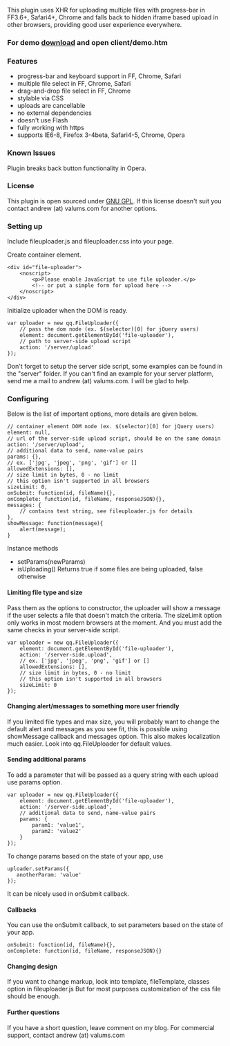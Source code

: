 This plugin uses XHR for uploading multiple files with progress-bar in FF3.6+, Safari4+,
Chrome and falls back to hidden iframe based upload in other browsers,
providing good user experience everywhere.

### For demo <a href="http://github.com/valums/file-uploader/zipball/test">download</a> and open client/demo.htm ###

### Features ###
* progress-bar and keyboard support in FF, Chrome, Safari
* multiple file select in FF, Chrome, Safari
* drag-and-drop file select in FF, Chrome
* stylable via CSS
* uploads are cancellable
* no external dependencies
* doesn't use Flash
* fully working with https
* supports IE6-8, Firefox 3-4beta, Safari4-5, Chrome, Opera

### Known Issues ###
Plugin breaks back button functionality in Opera.

### License ###
This plugin is open sourced under <a href="http://www.gnu.org/copyleft/gpl.html">GNU GPL</a>.
If this license doesn't suit you contact andrew (at) valums.com for another options.
	
### Setting up ###

Include fileuploader.js and fileuploader.css into your page.

Create container element.

    <div id="file-uploader">       
        <noscript>          
            <p>Please enable JavaScript to use file uploader.</p>
            <!-- or put a simple form for upload here -->
        </noscript>         
    </div>
    
Initialize uploader when the DOM is ready.

    var uploader = new qq.FileUploader({
        // pass the dom node (ex. $(selector)[0] for jQuery users)
        element: document.getElementById('file-uploader'),
        // path to server-side upload script
        action: '/server/upload'
    });

Don't forget to setup the server side script, some examples can be found in the "server" folder.
If you can't find an example for your server platform, send me a mail to andrew (at) valums.com.
I will be glad to help.

### Configuring ###

Below is the list of important options, more details are given below. 

    // container element DOM node (ex. $(selector)[0] for jQuery users)
    element: null,
    // url of the server-side upload script, should be on the same domain
    action: '/server/upload',
    // additional data to send, name-value pairs
    params: {},
    // ex. ['jpg', 'jpeg', 'png', 'gif'] or []
    allowedExtensions: [],        
    // size limit in bytes, 0 - no limit
    // this option isn't supported in all browsers
    sizeLimit: 0,
    onSubmit: function(id, fileName){},
    onComplete: function(id, fileName, responseJSON){},
    messages: {
        // contains test string, see fileuploader.js for details            
    },
    showMessage: function(message){
        alert(message);
    }        

Instance methods

* setParams(newParams)        
* isUploading() Returns true if some files are being uploaded, false otherwise 

#### Limiting file type and size ####

Pass them as the options to constructor, the uploader will show a message if the 
user selects a file that doesn't match the criteria. The sizeLimit option only works
in most modern browsers at the moment. And you must add the same checks in your server-side
script.

    var uploader = new qq.FileUploader({
        element: document.getElementById('file-uploader'),
        action: '/server-side.upload',
        // ex. ['jpg', 'jpeg', 'png', 'gif'] or []
        allowedExtensions: [],        
        // size limit in bytes, 0 - no limit
        // this option isn't supported in all browsers
        sizeLimit: 0        
    });

#### Changing alert/messages to something more user friendly ####

If you limited file types and max size, you will probably want to change the default alert and
messages as you see fit, this is possible using showMessage callback and messages option.
This also makes localization much easier. Look into qq.FileUploader for default values.

#### Sending additional params ####

To add a parameter that will be passed as a query string with each upload use params option. 

    var uploader = new qq.FileUploader({
        element: document.getElementById('file-uploader'),
        action: '/server-side.upload',
        // additional data to send, name-value pairs
        params: {
            param1: 'value1',
            param2: 'value2'
        }
    });

To change params based on the state of your app, use 
    
    uploader.setParams({
       anotherParam: 'value' 
    });

It can be nicely used in onSubmit callback.

#### Callbacks ####

You can use the onSubmit callback, to set parameters based on the state of your app.     
    
    onSubmit: function(id, fileName){},
    onComplete: function(id, fileName, responseJSON){}

#### Changing design ####

If you want to change markup, look into template, fileTemplate, classes option in fileuploader.js
But for most purposes customization of the css file should be enough.
    
#### Further questions ####

If you have a short question, leave comment on my blog. For commercial support, contact andrew (at) valums.com    